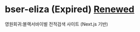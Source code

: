 # bser-eliza (Expired) [Renewed](https://github.com/moka-ayumu/er-eliza)
영원회귀:블랙서바이벌 전적검색 사이트 (Next.js 기반)
